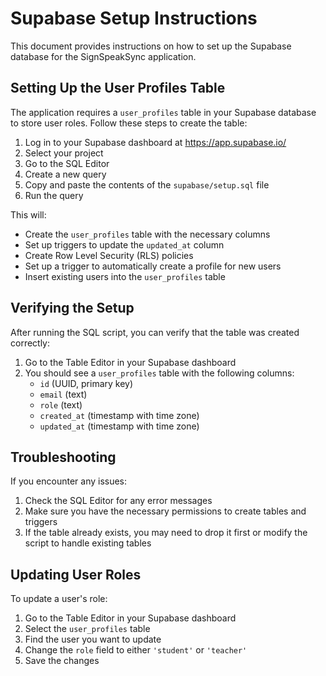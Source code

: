 # Supabase Setup Instructions

This document provides instructions on how to set up the Supabase database for the SignSpeakSync application.

## Setting Up the User Profiles Table

The application requires a `user_profiles` table in your Supabase database to store user roles. Follow these steps to create the table:

1. Log in to your Supabase dashboard at https://app.supabase.io/
2. Select your project
3. Go to the SQL Editor
4. Create a new query
5. Copy and paste the contents of the `supabase/setup.sql` file
6. Run the query

This will:
- Create the `user_profiles` table with the necessary columns
- Set up triggers to update the `updated_at` column
- Create Row Level Security (RLS) policies
- Set up a trigger to automatically create a profile for new users
- Insert existing users into the `user_profiles` table

## Verifying the Setup

After running the SQL script, you can verify that the table was created correctly:

1. Go to the Table Editor in your Supabase dashboard
2. You should see a `user_profiles` table with the following columns:
   - `id` (UUID, primary key)
   - `email` (text)
   - `role` (text)
   - `created_at` (timestamp with time zone)
   - `updated_at` (timestamp with time zone)

## Troubleshooting

If you encounter any issues:

1. Check the SQL Editor for any error messages
2. Make sure you have the necessary permissions to create tables and triggers
3. If the table already exists, you may need to drop it first or modify the script to handle existing tables

## Updating User Roles

To update a user's role:

1. Go to the Table Editor in your Supabase dashboard
2. Select the `user_profiles` table
3. Find the user you want to update
4. Change the `role` field to either `'student'` or `'teacher'`
5. Save the changes 